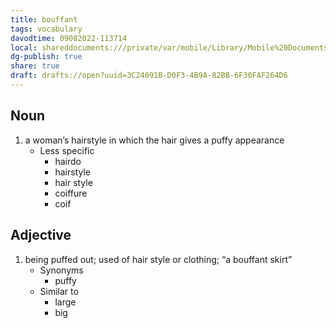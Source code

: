 ```yaml
---
title: bouffant
tags: vocabulary
davodtime: 09082022-113714
local: shareddocuments:///private/var/mobile/Library/Mobile%20Documents/iCloud~md~obsidian/Documents/OBSHIDDIAN/drafts/3C24091B-D0F3-4B9A-82BB-6F30FAF264D6.md
dg-publish: true
share: true
draft: drafts://open?uuid=3C24091B-D0F3-4B9A-82BB-6F30FAF264D6
---
```



## Noun

1. a woman’s hairstyle in which the hair gives a puffy appearance
	- Less specific
		- hairdo
		- hairstyle
		- hair style
		- coiffure
		- coif

## Adjective

1. being puffed out; used of hair style or clothing; “a bouffant skirt”
	- Synonyms
		- puffy
	- Similar to
		- large
		- big